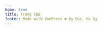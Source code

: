 ```yaml
---
home: true
title: Trang Chủ
footer: Made with VuePress ❤️ by Duc. Ho Sy
---
```


<!--Main Content Area-->
<HomePage />
